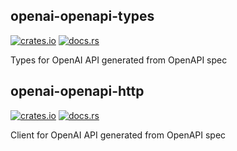 ## openai-openapi-types
[![crates.io](https://img.shields.io/crates/v/openai-openapi-types.svg)](https://crates.io/crates/openai-openapi-types)
[![docs.rs](https://docs.rs/openai-openapi-types/badge.svg)](https://docs.rs/openai-openapi-types)

Types for OpenAI API generated from OpenAPI spec

## openai-openapi-http
[![crates.io](https://img.shields.io/crates/v/openai-openapi-http.svg)](https://crates.io/crates/openai-openapi-http)
[![docs.rs](https://docs.rs/openai-openapi-http/badge.svg)](https://docs.rs/openai-openapi-http)

Client for OpenAI API generated from OpenAPI spec
